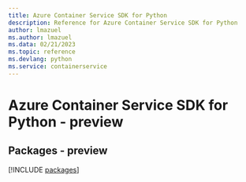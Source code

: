 ```yaml
---
title: Azure Container Service SDK for Python
description: Reference for Azure Container Service SDK for Python
author: lmazuel
ms.author: lmazuel
ms.data: 02/21/2023
ms.topic: reference
ms.devlang: python
ms.service: containerservice
---
```

# Azure Container Service SDK for Python - preview
## Packages - preview
[!INCLUDE [packages](container-service-index.md)]